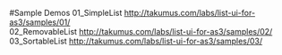 #Sample Demos
01_SimpleList <http://takumus.com/labs/list-ui-for-as3/samples/01/>  
02_RemovableList <http://takumus.com/labs/list-ui-for-as3/samples/02/>  
03_SortableList <http://takumus.com/labs/list-ui-for-as3/samples/03/>
